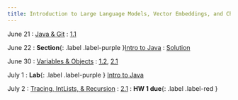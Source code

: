```yaml
---
title: Introduction to Large Language Models, Vector Embeddings, and Chats
---
```


June 21
: [Java & Git](#)
  : [1.1](#)

June 22
: **Section**{: .label .label-purple }[Intro to Java](#)
  : [Solution](#)

June 30
: [Variables & Objects](#)
  : [1.2](#), [2.1](#)

July 1
: **Lab**{: .label .label-purple } [Intro to Java](#)

July 2
: [Tracing, IntLists, & Recursion](#)
  : [2.1](#)
: **HW 1 due**{: .label .label-red }
